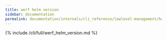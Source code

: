 ```yaml
---
title: werf helm version
sidebar: documentation
permalink: documentation/internals/cli_reference/lowlevel-management/helm/version.html
---
```


{% include /cli/full/werf_helm_version.md %}
